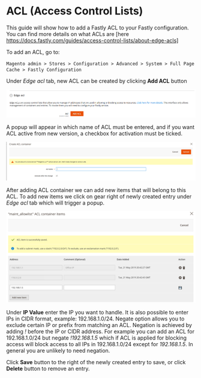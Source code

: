 # ACL (Access Control Lists)

This guide will show how to add a Fastly ACL to your Fastly configuration. You can find more
details on what ACLs are [here https://docs.fastly.com/guides/access-control-lists/about-edge-acls]

To add an ACL, go to:
```
Magento admin > Stores > Configuration > Advanced > System > Full Page Cache > Fastly Configuration
```
Under *Edge acl* tab, new ACL can be created by clicking **Add ACL** button

![ACL](../images/guides/acl/acl.png "ACL")

A popup will appear in which name of ACL must be entered, and if you want
ACL active from new version, a checkbox for activation must be ticked.

![ACL_Add_Container](../images/guides/acl/acl-container.png "ACL Add Container")

After adding ACL container we can add new items that will belong to this ACL. 
To add new items we click on gear right of newly created entry under *Edge acl* tab which will trigger a popup.

![ACL_Item](../images/guides/acl/acl-item.png "ACL Item")

Under **IP Value** enter the IP you want to handle. It is also possible to enter IPs in CIDR format, example: 192.168.1.0/24.
Negate option allows you to exclude certain IP or prefix from matching an ACL. Negation is achieved by adding *!* before the IP or CIDR address.
For example you can add an ACL for 192.168.1.0/24 but negate *!192.168.1.5* which if ACL is applied for blocking access will block access to all IPs in
192.168.1.0/24 except for *192.168.1.5*. In general you are unlikely to need negation.

Click **Save** button to the right of the newly created entry to save, or click **Delete** button to remove an entry.
